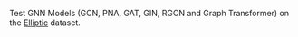 Test GNN Models (GCN, PNA, GAT, GIN, RGCN and Graph Transformer) on the [Elliptic](https://www.kaggle.com/datasets/ellipticco/elliptic-data-set) dataset.